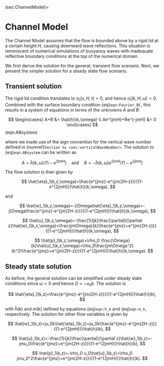 (sec:ChannelModel)=
# Channel Model

The Channel Model assumes that the flow is bounded above by a rigid lid at a certain height $H$, causing downward wave reflections. This situation is reminiscent of numerical simulations of buoyancy waves with inadequate reflective boundary conditions at the top of the numerical domain.

We first derive the solution for the general, transient flow scenario. Next, we present the simpler solution for a steady state flow scenario.

## Transient solution

The rigid lid condition translates to $\eta_1(x,H,t)=0$, and hence $\hat{\eta}_1(k,H,\omega)=0$. Combined with the surface boundary condition {eq}`eqn:Fourier_BC`, this results in a system of equations in terms of the unknowns $A$ and $B$:

$$
	\begin{cases}
		A+B &= \hat{h}(k,\omega) \\
		Ae^{jmH}+Be^{-jmH} &= 0
	\end{cases}
$$ (eqn:ABsystem)

where we made use of the sign convention for the vertical wave number defined in {numref}`Section %s <sec:verticalWaveNumber>`. The solution to {eq}`eqn:ABsystem` can be written as

$$
	A=\hat{h}(k,\omega)/(1-e^{2jmH}) \quad\text{and}\quad B = -\hat{h}(k,\omega)e^{2jmH}/(1-e^{2jmH})
$$

The flow solution is then given by

$$
	\hat{\eta}_1(k,z,\omega)=\frac{e^{jmz}-e^{jm(2H-z)}}{(1-e^{2jmH})}\hat{h}(k,\omega),
$$

and

$$
    \hat{w}_1(k,z,\omega)=-j\Omega\hat{\eta}_1(k,z,\omega)=-j\Omega\frac{e^{jmz}-e^{jm(2H-z)}}{(1-e^{2jmH})}\hat{h}(k,\omega),
$$

$$
	\hat{u}_1(k,z,\omega)=-\frac{1}{jk}\frac{\partial}{\partial z}\hat{w}_1(k,z,\omega)=\frac{jm\Omega}{k}\frac{e^{jmz}+e^{jm(2H-z)}}{(1-e^{2jmH})}\hat{h}(k,\omega),
$$

$$
	\hat{p}_1(k,z,\omega)=\rho_0 \frac{\Omega}{k}\hat{u}_1(k,z,\omega)=\rho_0\frac{jm\Omega^2}{k^2}\frac{e^{jmz}+e^{jm(2H-z)}}{(1-e^{2jmH})}\hat{h}(k,\omega).
$$

## Steady state solution
As before, the general solution can be simplified under steady state conditions since $\omega=0$ and hence $\Omega=-u_0k$. The solution is

$$
	\hat{\eta}_1(k,z)=\frac{e^{jmz}-e^{jm(2H-z)}}{(1-e^{2jmH})}\hat{h}(k),
$$

with $\hat{h}(k)$ and $m(k)$ defined by equations {eq}`eqn:h_k` and {eq}`eqn:m_k`, respectively. The solution for other flow variables is given by

$$
    \hat{w}_1(k,z)=ju_0k\hat{\eta}_1(k,z)=ju_0k\frac{e^{jmz}-e^{jm(2H-z)}}{(1-e^{2jmH})}\hat{h}(k),
$$

$$
	\hat{u}_1(k,z)=-\frac{1}{jk}\frac{\partial}{\partial z}\hat{w}_1(k,z)=-jmu_0\frac{e^{jmz}+e^{jm(2H-z)}}{(1-e^{2jmH})}\hat{h}(k),
$$

$$
	\hat{p}_1(k,z)=-\rho_0 u_0\hat{u}_1(k,z)=\rho_0 jmu_0^2\frac{e^{jmz}+e^{jm(2H-z)}}{(1-e^{2jmH})}\hat{h}(k).
$$